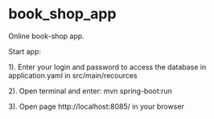 # book_shop_app

Online book-shop app.

Start app:

1). Enter your login and password to access the database in application.yaml in src/main/recources

2). Open terminal and enter: mvn spring-boot:run

3). Open page http://localhost:8085/ in your browser
